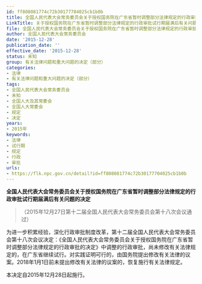 ```yaml
---
id: ff808081774c72b30177704025cb1b0b
title: 全国人民代表大会常务委员会关于授权国务院在广东省暂时调整部分法律规定的行政审批试行期届满后有关问题的决定
LinkTitle: 关于授权国务院在广东省暂时调整部分法律规定的行政审批试行期届满后有关问题的决定（2015）
file: 全国人民代表大会常务委员会关于授权国务院在广东省暂时调整部分法律规定的行政审批试行期届满后有关问题的决定_ff808081774c72b30177704025cb1b0b.docx
author: 全国人民代表大会常务委员会
date: '2015-12-28'
publication_date: ''
effective_date: '2015-12-28'
status: 未知
group: 有关法律问题和重大问题的决定（部分）
categories:
- 法律
- 有关法律问题和重大问题的决定（部分）
tags:
- 全国人民代表大会常务委员会
- 未知
- 全国人大及其常委会
- 全国人大常委会
- 规定
- 决定
years:
- 2015年
keywords:
- 法律
- 试行期
- 规定
- 行政
- 审批
urls:
- https://flk.npc.gov.cn/detail?id=ff808081774c72b30177704025cb1b0b
---
```


**全国人民代表大会常务委员会关于授权国务院在广东省暂时调整部分法律规定的行政审批试行期届满后有关问题的决定**

> （2015年12月27日第十二届全国人民代表大会常务委员会第十八次会议通过）

为进一步积累经验，深化行政审批制度改革，第十二届全国人民代表大会常务委员会第十八次会议决定：《全国人民代表大会常务委员会关于授权国务院在广东省暂时调整部分法律规定的行政审批的决定》中调整的行政审批，尚未修改有关法律规定的，在广东省继续试行。对实践证明可行的，由国务院提出修改有关法律的议案。2018年1月1日前未提出修改有关法律的议案的，恢复施行有关法律规定。

本决定自2015年12月28日起施行。
